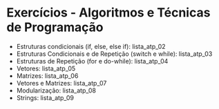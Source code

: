 # Exercícios - Algoritmos e Técnicas de Programação

- Estruturas condicionais (if, else, else if): lista_atp_02
- Estruturas Condicionais e de Repetição (switch e while): lista_atp_03
- Estruturas de Repetição (for e do-while): lista_atp_04
- Vetores: lista_atp_05
- Matrizes: lista_atp_06
- Vetores e Matrizes: lista_atp_07
- Modularização: lista_atp_08
- Strings: lista_atp_09
